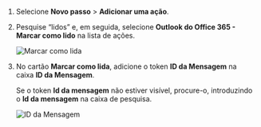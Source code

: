 1. Selecione **Novo passo** > **Adicionar uma ação**.
2. Pesquise “lidos” e, em seguida, selecione **Outlook do Office 365 - Marcar como lido** na lista de ações.
   
    ![Marcar como lida](media/email-triggers/email-triggers-5.png)
3. No cartão **Marcar como lida**, adicione o token **ID da Mensagem** na caixa **ID da Mensagem**.
   
     Se o token **Id da mensagem** não estiver visível, procure-o, introduzindo o **Id da mensagem** na caixa de pesquisa.
   
    ![ID da Mensagem](media/email-triggers/email-triggers-6.png)

